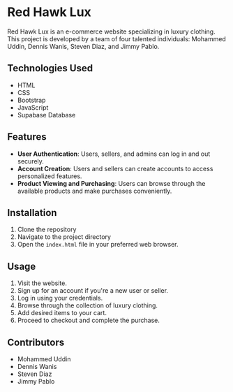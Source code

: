 # Red Hawk Lux

Red Hawk Lux is an e-commerce website specializing in luxury clothing. This project is developed by a team of four talented individuals: Mohammed Uddin, Dennis Wanis, Steven Diaz, and Jimmy Pablo.

## Technologies Used

- HTML
- CSS
- Bootstrap
- JavaScript
- Supabase Database

## Features

- **User Authentication**: Users, sellers, and admins can log in and out securely.
- **Account Creation**: Users and sellers can create accounts to access personalized features.
- **Product Viewing and Purchasing**: Users can browse through the available products and make purchases conveniently.

## Installation

1. Clone the repository
2. Navigate to the project directory
3. Open the `index.html` file in your preferred web browser.

## Usage

1. Visit the website.
2. Sign up for an account if you're a new user or seller.
3. Log in using your credentials.
4. Browse through the collection of luxury clothing.
5. Add desired items to your cart.
6. Proceed to checkout and complete the purchase.

## Contributors

- Mohammed Uddin
- Dennis Wanis
- Steven Diaz
- Jimmy Pablo
